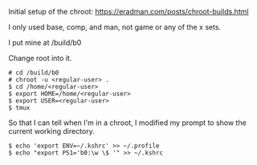 Initial setup of the chroot:
<https://eradman.com/posts/chroot-builds.html>

I only used base, comp, and man, not game or any of the x sets.

I put mine at /build/b0

Change root into it.

```
# cd /build/b0
# chroot -u <regular-user> .
$ cd /home/<regular-user>
$ export HOME=/home/<regular-user>
$ export USER=<regular-user>
$ tmux
```

So that I can tell when I'm in a chroot, I modified my prompt to show
the current working directory.

```
$ echo 'export ENV=~/.kshrc' >> ~/.profile
$ echo "export PS1='b0:\w \$ '" >> ~/.kshrc
```

